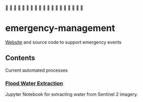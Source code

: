 :rotating_light: :rotating_light: :rotating_light: :rotating_light:
:rotating_light: :rotating_light: :rotating_light: :rotating_light:
:rotating_light: :rotating_light: :rotating_light: :rotating_light:
:rotating_light: :rotating_light: :rotating_light: :rotating_light:
:rotating_light: :rotating_light: :rotating_light:

# emergency-management

[Website](https://linz.github.io/emergency-management-tools/) and source code to
support emergency events

## Contents

Current automated processes

### [Flood Water Extraction](flooding/sentinel2_water_extraction/README.md)

Jupyter Notebook for extracting water from Sentinel 2 imagery.
